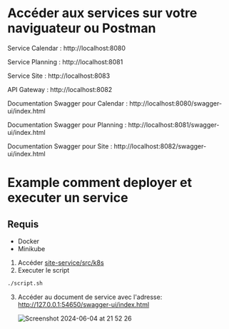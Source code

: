 
# Accéder aux services sur votre naviguateur ou Postman

Service Calendar : http://localhost:8080

Service Planning : http://localhost:8081

Service Site : http://localhost:8083

API Gateway : http://localhost:8082

Documentation Swagger pour Calendar : http://localhost:8080/swagger-ui/index.html

Documentation Swagger pour Planning : http://localhost:8081/swagger-ui/index.html

Documentation Swagger pour Site : http://localhost:8082/swagger-ui/index.html

# Example comment deployer et executer un service

## Requis

- Docker
- Minikube

1. Accéder [site-service/src/k8s](https://github.com/thienkonphap/olympic-2024/tree/main/sites-service/k8s)
2. Executer le script

```sh
./script.sh
```
3. Accéder au document de service avec l'adresse: http://127.0.0.1:54650/swagger-ui/index.html

   ![Screenshot 2024-06-04 at 21 52 26](https://github.com/thienkonphap/olympic-2024/assets/79655393/9a91623f-ec20-4d61-9485-42df4877d651)


